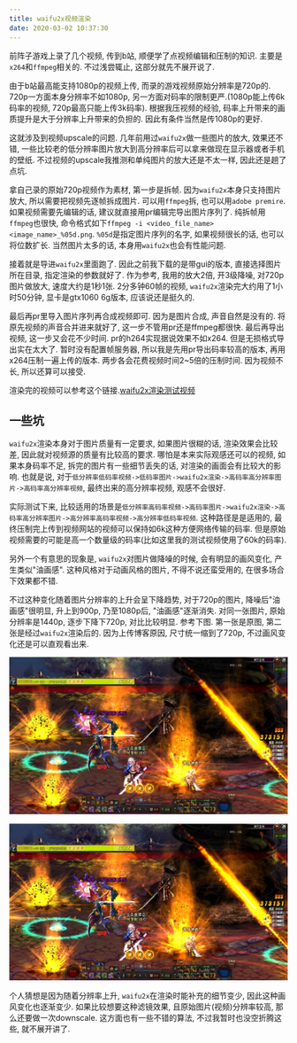 ```yaml
---
title: waifu2x视频渲染
date: 2020-03-02 10:37:30
---
```


前阵子游戏上录了几个视频, 传到b站, 顺便学了点视频编辑和压制的知识. 主要是`x264`和`ffmpeg`相关的. 不过浅尝辄止, 这部分就先不展开说了.

由于b站最高能支持1080p的视频上传, 而录的游戏视频原始分辨率是720p的. 720p一方面本身分辨率不如1080p, 另一方面对码率的限制更严.(1080p能上传6k码率的视频, 720p最高只能上传3k码率). 根据我压视频的经验, 码率上升带来的画质提升是大于分辨率上升带来的负担的. 因此有条件当然是传1080p的更好.

这就涉及到视频upscale的问题. 几年前用过`waifu2x`做一些图片的放大, 效果还不错, 一些比较老的低分辨率图片放大到高分辨率后可以拿来做现在显示器或者手机的壁纸. 不过视频的upscale我推测和单纯图片的放大还是不太一样, 因此还是趟了点坑.

拿自己录的原始720p视频作为素材, 第一步是拆帧. 因为`waifu2x`本身只支持图片放大, 所以需要把视频先逐帧拆成图片. 可以用`ffmpeg`拆, 也可以用`adobe premire`. 如果视频需要先编辑的话, 建议就直接用pr编辑完导出图片序列了. 纯拆帧用`ffmpeg`也很快, 命令格式如下`ffmpeg -i <video_file_name> <image_name>_%05d.png`. `%05d`是指定图片序列的名字, 如果视频很长的话, 也可以将位数扩长. 当然图片太多的话, 本身用`waifu2x`也会有性能问题.

接着就是导进`waifu2x`里面跑了. 因此之前我下载的是带gui的版本, 直接选择图片所在目录, 指定渲染的参数就好了. 作为参考, 我用的放大2倍, 开3级降噪, 对720p图片做放大, 速度大约是1秒1张. 2分多钟60帧的视频,  `waifu2x`渲染完大约用了1小时50分钟, 显卡是gtx1060 6g版本, 应该说还是挺久的.

最后再pr里导入图片序列再合成视频即可. 因为是图片合成, 声音自然是没有的. 将原先视频的声音合并进来就好了, 这一步不管用pr还是ffmpeg都很快. 最后再导出视频, 这一步又会花不少时间. pr的h264实现据说效果不如x264. 但是无损格式导出实在太大了. 暂时没有配置帧服务器, 所以我是先用pr导出码率较高的版本, 再用x264压制一遍上传的版本. 两步各会花费视频时间2~5倍的压制时间. 因为视频不长, 所以还算可以接受.

渲染完的视频可以参考这个链接.[waifu2x渲染测试视频](https://www.bilibili.com/video/av92874251)

## 一些坑

`waifu2x`渲染本身对于图片质量有一定要求, 如果图片很糊的话, 渲染效果会比较差, 因此就对视频源的质量有比较高的要求. 哪怕是本来实际观感还可以的视频, 如果本身码率不足, 拆完的图片有一些细节丢失的话, 对渲染的画面会有比较大的影响. 也就是说, 对于`低分辨率低码率视频->低码率图片->waifu2x渲染->高码率高分辨率图片->高码率高分辨率视频`, 最终出来的高分辨率视频, 观感不会很好.

实际测试下来, 比较适用的场景是`低分辨率高码率视频->高码率图片->waifu2x渲染->高码率高分辨率图片->高分辨率高码率视频->高分辨率低码率视频`. 这种路径是是适用的, 最终压制完上传到视频网站的视频可以保持如6k这种方便网络传输的码率. 但是原始视频需要的可能是高一个数量级的码率(比如这里我的测试视频使用了60k的码率).

另外一个有意思的现象是, `waifu2x`对图片做降噪的时候, 会有明显的画风变化, 产生类似"油画感". 这种风格对于动画风格的图片, 不得不说还蛮受用的, 在很多场合下效果都不错.

不过这种变化随着图片分辨率的上升会呈下降趋势, 对于720p的图片, 降噪后"油画感"很明显, 升上到900p, 乃至1080p后, "油画感"逐渐消失. 对同一张图片, 原始分辨率是1440p, 逐步下降下720p, 对比比较明显. 参考下图. 第一张是原图, 第二张是经过`waifu2x`渲染后的. 因为上传博客原因, 尺寸统一缩到了720p, 不过画风变化还是可以直观看出来.

![frame_09196](waifu2x_video_render/frame_09196.jpg)

![frame_091962](waifu2x_video_render/frame_091962.jpg)

个人猜想是因为随着分辨率上升, `waifu2x`在渲染时能补充的细节变少, 因此这种画风变化也逐渐变少. 如果比较想要这种滤镜效果, 且原始图片(视频)分辨率较高, 那么还要做一次downscale. 这方面也有一些不错的算法, 不过我暂时也没空折腾这些, 就不展开讲了.